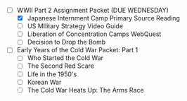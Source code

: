 - [ ] WWII Part 2 Assignment Packet (DUE WEDNESDAY)
	- [x] Japanese Internment Camp Primary Source Reading
	- [ ] US MIlitary Strategy Video Guide
	- [ ] Liberation of Concentration Camps WebQuest
	- [ ] Decision to Drop the Bomb
- [ ] Early Years of the Cold War Packet: Part 1
	- [ ] Who Started the Cold War
	- [ ] The Second Red Scare
	- [ ] Life in the 1950's
	- [ ] Korean War
	- [ ] The Cold War Heats Up: The Arms Race